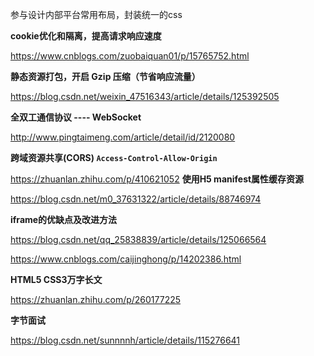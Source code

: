 参与设计内部平台常用布局，封装统一的css

**cookie优化和隔离，提高请求响应速度**

https://www.cnblogs.com/zuobaiquan01/p/15765752.html

**静态资源打包，开启 Gzip 压缩（节省响应流量）**

https://blog.csdn.net/weixin_47516343/article/details/125392505

**全双工通信协议 ---- WebSocket**

http://www.pingtaimeng.com/article/detail/id/2120080

**跨域资源共享(CORS) `Access-Control-Allow-Origin`**

https://zhuanlan.zhihu.com/p/410621052
**使用H5 manifest属性缓存资源**

https://blog.csdn.net/m0_37631322/article/details/88746974

**iframe的优缺点及改进方法**

https://blog.csdn.net/qq_25838839/article/details/125066564

https://www.cnblogs.com/caijinghong/p/14202386.html

**HTML5  CSS3万字长文**

https://zhuanlan.zhihu.com/p/260177225

**字节面试**

https://blog.csdn.net/sunnnnh/article/details/115276641